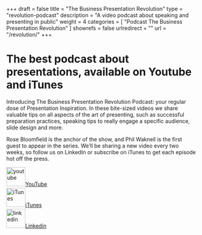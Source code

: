 +++
draft 		= false
title 		= "The Business Presentation Revolution"
type		= "revolution-podcast"
description	= "A video podcast about speaking and presenting in public"
weight		= 4
categories	= [ "Podcast The Business Presentation Revolution" ]
showrefs	= false
urlredirect	= ""
url 		= "/revolution/"
+++

# The best podcast about presentations, available on Youtube and iTunes
Introducing The Business Presentation Revolution Podcast: your regular dose of Presentation Inspiration. In these bite-sized videos we share valuable tips on all aspects of the art of presenting, such as successful preparation practices, speaking tips to really engage a specific audience, slide design and more. 

Rose Bloomfield is the anchor of the show, and Phil Waknell is the first guest to appear in the series. We’ll be sharing a new video every two weeks, so follow us on LinkedIn or subscribe on iTunes to get each episode hot off the press.

<div class="row">
	<div class="col-xs-4 text-center col-xs-offset-2">
		<a href="https://www.youtube.com/user/IdeasOnStage/videos"><img src="/pictures/revolution/youtube.svg" alt="youtube" style="margin-bottom: 5px; width:50px;">YouTube</a>
	</div>
	<div class="col-xs-4 text-center hidden">
		<a href="https://www.apple.com/"><img src="/pictures/revolution/itunes.svg" alt="iTunes" style="margin-bottom: 5px; width:50px;">iTunes</a>
	</div>
	<div class="col-xs-4 text-center">
		<a href="https://www.linkedin.com/company/ideas-on-stage/"><img src="/pictures/revolution/linkedin.svg" alt="linkedin" style="margin-bottom: 5px; width:50px;">Linkedin</a>
	</div>
</div>
